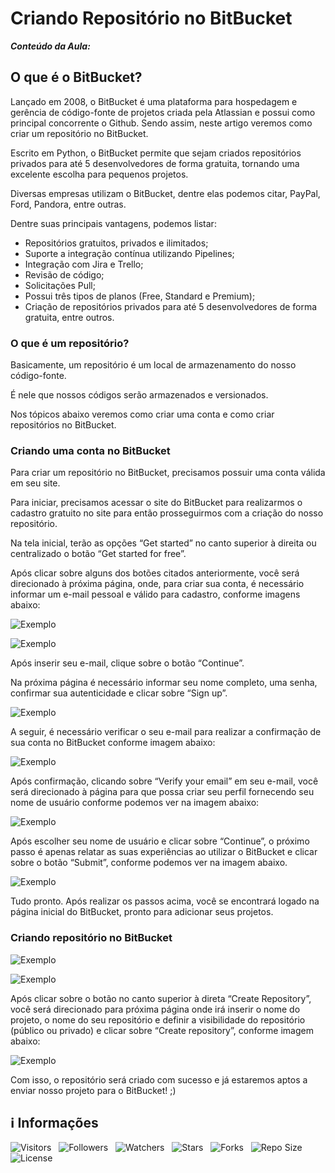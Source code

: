<!-- Título -->
# Criando Repositório no BitBucket

***Conteúdo da Aula:***

## O que é o BitBucket?

Lançado em 2008, o BitBucket é uma plataforma para hospedagem e gerência de código-fonte de projetos criada pela Atlassian e possui como principal concorrente o Github. Sendo assim, neste artigo veremos como criar um repositório no BitBucket.

Escrito em Python, o BitBucket permite que sejam criados repositórios privados para até 5 desenvolvedores de forma gratuita, tornando uma excelente escolha para pequenos projetos.

Diversas empresas utilizam o BitBucket, dentre elas podemos citar, PayPal, Ford, Pandora, entre outras.

Dentre suas principais vantagens, podemos listar:

* Repositórios gratuitos, privados e ilimitados;
* Suporte a integração contínua utilizando Pipelines;
* Integração com Jira e Trello;
* Revisão de código;
* Solicitações Pull;
* Possui três tipos de planos (Free, Standard e Premium);
* Criação de repositórios privados para até 5 desenvolvedores de forma gratuita, entre outros.

### O que é um repositório?

Basicamente, um repositório é um local de armazenamento do nosso código-fonte.

É nele que nossos códigos serão armazenados e versionados.

Nos tópicos abaixo veremos como criar uma conta e como criar repositórios no BitBucket.

### Criando uma conta no BitBucket

Para criar um repositório no BitBucket, precisamos possuir uma conta válida em seu site.

Para iniciar, precisamos acessar o site do BitBucket para realizarmos o cadastro gratuito no site para então prosseguirmos com a criação do nosso repositório.

Na tela inicial, terão as opções “Get started” no canto superior à direita ou centralizado o botão “Get started for free”.

Após clicar sobre alguns dos botões citados anteriormente, você será direcionado à próxima página, onde, para criar sua conta, é necessário informar um e-mail pessoal e válido para cadastro, conforme imagens abaixo:

![Exemplo](https://dkrn4sk0rn31v.cloudfront.net/2020/05/15112204/1-Acessando-o-site.png)

![Exemplo](https://dkrn4sk0rn31v.cloudfront.net/2020/05/15112318/2-Criando-conta-no-BitBucket.png)

Após inserir seu e-mail, clique sobre o botão “Continue”.

Na próxima página é necessário informar seu nome completo, uma senha, confirmar sua autenticidade e clicar sobre “Sign up”.

![Exemplo](https://dkrn4sk0rn31v.cloudfront.net/2020/05/15112515/3-Criando-conta-no-BitBucket.png)

A seguir, é necessário verificar o seu e-mail para realizar a confirmação de sua conta no BitBucket conforme imagem abaixo:

![Exemplo](https://dkrn4sk0rn31v.cloudfront.net/2020/05/15112542/4-Verificar-e-mail-do-BitBucket.png)

Após confirmação, clicando sobre “Verify your email” em seu e-mail, você será direcionado à página para que possa criar seu perfil fornecendo seu nome de usuário conforme podemos ver na imagem abaixo:

![Exemplo](https://dkrn4sk0rn31v.cloudfront.net/2020/05/15112707/5-Criando-usu%C3%A1rio-no-BitBucket.png)

Após escolher seu nome de usuário e clicar sobre “Continue”, o próximo passo é apenas relatar as suas experiências ao utilizar o BitBucket e clicar sobre o botão “Submit”, conforme podemos ver na imagem abaixo.

![Exemplo](https://dkrn4sk0rn31v.cloudfront.net/2020/05/15112814/6-Formul%C3%A1rio-de-experi%C3%AAncia-do-BitBucket.png)

Tudo pronto. Após realizar os passos acima, você se encontrará logado na página inicial do BitBucket, pronto para adicionar seus projetos.

### Criando repositório no BitBucket

![Exemplo](https://dkrn4sk0rn31v.cloudfront.net/2020/05/15112905/7-Criando-reposit%C3%B3rio-no-BitBucket.png)

![Exemplo](https://dkrn4sk0rn31v.cloudfront.net/2020/05/15112923/8-Criando-reposit%C3%B3rio-no-BitBucket.png)

Após clicar sobre o botão no canto superior à direta “Create Repository”, você será direcionado para próxima página onde irá inserir o nome do projeto, o nome do seu repositório e definir a visibilidade do repositório (público ou privado) e clicar sobre “Create repository”, conforme imagem abaixo:

![Exemplo](https://dkrn4sk0rn31v.cloudfront.net/2020/05/15112946/9-Criando-reposit%C3%B3rio-no-BitBucket.png)

Com isso, o repositório será criado com sucesso e já estaremos aptos a enviar nosso projeto para o BitBucket! ;)

<!-- Informações -->
## &#8505; Informações

![Visitors](https://api.visitorbadge.io/api/visitors?path=Devsgeeknerd%2Fcla-cri-rep-bit-rep-ext-git-fun-bas&label=Visitantes&labelColor=%23700070&labelStyle=none&countColor=%23000fff&style=plastic&color=%23ffffff "Total de Visitantes")
&nbsp;
![Followers](https://img.shields.io/github/followers/Devsgeeknerd?style=p&label=Seguidores&labelColor=800080&color=000fff "Total de Seguidores")
&nbsp;
![Watchers](https://img.shields.io/github/watchers/Devsgeeknerd/cla-cri-rep-bit-rep-ext-git-fun-bas?style=p&label=Observadores&labelColor=800080&color=000fff "Total de Observadores")
&nbsp;
![Stars](https://img.shields.io/github/stars/Devsgeeknerd/cla-cri-rep-bit-rep-ext-git-fun-bas?style=p&label=Estrelas&labelColor=800080&color=000fff "Total de Estrelas")
&nbsp;
![Forks](https://img.shields.io/github/forks/Devsgeeknerd/cla-cri-rep-bit-rep-ext-git-fun-bas?style=p&label=Bifurcações&labelColor=800080&color=000fff "Total de Bifurcações")
&nbsp;
![Repo Size](https://img.shields.io/github/repo-size/Devsgeeknerd/cla-cri-rep-bit-rep-ext-git-fun-bas?style=p&label=Tamanho&labelColor=800080&color=000fff "Tamanho do Repositório")
&nbsp;
![License](https://img.shields.io/github/license/Devsgeeknerd/cla-cri-rep-bit-rep-ext-git-fun-bas?style=p&label=Licença&labelColor=800080&color=000fff "Licença do Repositório")
